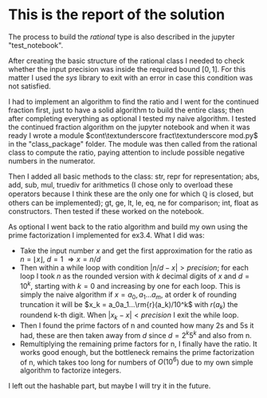 # This is the report of the solution
The process to build the $rational$ type is also described in the jupyter "test_notebook". 

After creating the basic structure of the rational class I needed to check whether the input precision was inside the required bound $[0,1]$. For this matter I used the $sys$ library to exit with an error in case this condition was not satisfied. 

I had to implement an algorithm to find the ratio and I went for the continued fraction first, just to have a solid algorithm to build the entire class; then after completing everything as optional I tested my naive algorithm. I tested the continued fraction algorithm on the jupyter notebook and when it was ready I wrote a module $cont\textunderscore fract\textunderscore mod.py$ in the "class_package" folder. The module was then called from the rational class to compute the ratio, paying attention to include possible negative numbers in the numerator.

Then I added all basic methods to the class: str, repr for representation; abs, add, sub, mul, truediv for arithmetics (I chose only to overload these operators because I think these are the only one for which $\mathbb{Q}$ is closed, but others can be implemented); gt, ge, lt, le, eq, ne for comparison; int, float as constructors. Then tested if these worked on the notebook.

As optional I went back to the ratio algorithm and build my own using the prime factorization I implemented for ex3.4. What I did was: 
- Take the input number $x$ and get the first approximation for the ratio as $n = \lfloor x \rfloor$, $d = 1$ $\Rightarrow x = n/d$
- Then within a while loop with condition $|n/d - x| > precision$; for each loop I took $n$ as the rounded version with $k$ decimal digits of $x$ and $d = 10^k$, starting with $k=0$ and increasing by one for each loop. This is simply the naive algorithm if $x = a_0,a_1...a_m$, at order k of rounding truncation it will be $x_k = a_0a_1...\rm{r}(a_k)/10^k$ with $r(a_k)$ the roundend k-th digit. When $|x_k - x|< precision$ I exit the while loop.
- Then I found the prime factors of n and counted how many 2s and 5s it had, these are then taken away from $d$ since $d = 2^k 5^k$ and also from n.
- Remultiplying the remaining prime factors for n, I finally have the ratio.
It works good enough, but the bottleneck remains the prime factorization of n, which takes too long for numbers of $O(10^6)$ due to my own simple algorithm to factorize integers.

I left out the hashable part, but maybe I will try it in the future.
